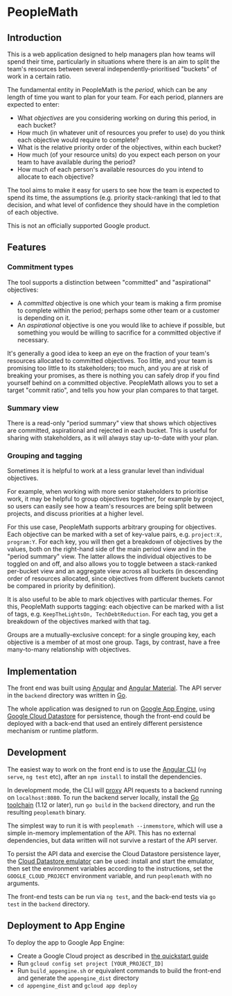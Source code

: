 # PeopleMath

## Introduction

This is a web application designed to help managers plan how teams will spend their time, particularly in situations where there is an aim to split the team's resources between several independently-prioritised "buckets" of work in a certain ratio.

The fundamental entity in PeopleMath is the *period*, which can be any length of time you want to plan for your team. For each period, planners are expected to enter:

* What *objectives* are you considering working on during this period, in each bucket?
* How much (in whatever unit of resources you prefer to use) do you think each objective would require to complete?
* What is the relative priority order of the objectives, within each bucket?
* How much (of your resource units) do you expect each person on your team to have available during the period?
* How much of each person's available resources do you intend to allocate to each objective?

The tool aims to make it easy for users to see how the team is expected to spend its time, the assumptions (e.g. priority stack-ranking) that led to that decision, and what level of confidence they should have in the completion of each objective.

This is not an officially supported Google product.

## Features

### Commitment types

The tool supports a distinction between "committed" and "aspirational" objectives:

* A *committed* objective is one which your team is making a firm promise to complete within the period; perhaps some other team or a customer is depending on it.
* An *aspirational* objective is one you would like to achieve if possible, but something you would be willing to sacrifice for a committed objective if necessary.

It's generally a good idea to keep an eye on the fraction of your team's resources allocated to committed objectives. Too little, and your team is promising too little to its stakeholders; too much, and you are at risk of breaking your promises, as there is nothing you can safely drop if you find yourself behind on a committed objective. PeopleMath allows you to set a target "commit ratio", and tells you how your plan compares to that target.

### Summary view

There is a read-only "period summary" view that shows which objectives are committed, aspirational and rejected in each bucket. This is useful for sharing with stakeholders, as it will always stay up-to-date with your plan.

### Grouping and tagging

Sometimes it is helpful to work at a less granular level than individual objectives.

For example, when working with more senior stakeholders to prioritise work, it may be helpful to group objectives together, for example by project, so users can easily see how a team's resources are being split between projects, and discuss priorities at a higher level.

For this use case, PeopleMath supports arbitrary grouping for objectives. Each objective can be marked with a set of key-value pairs, e.g. `project:X, program:Y`. For each key, you will then get a breakdown of objectives by the values, both on the right-hand side of the main period view and in the "period summary" view. The latter allows the individual objectives to be toggled on and off, and also allows you to toggle between a stack-ranked per-bucket view and an aggregate view across all buckets (in descending order of resources allocated, since objectives from different buckets cannot be compared in priority by definition).

It is also useful to be able to mark objectives with particular themes. For this, PeopleMath supports tagging: each objective can be marked with a list of tags, e.g. `KeepTheLightsOn, TechDebtReduction`. For each tag, you get a breakdown of the objectives marked with that tag.

Groups are a mutually-exclusive concept: for a single grouping key, each objective is a member of at most one group. Tags, by contrast, have a free many-to-many relationship with objectives.

## Implementation

The front end was built using [Angular](https://angular.io) and [Angular Material](https://material.angular.io). The API server in the `backend` directory was written in [Go](https://golang.org).

The whole application was designed to run on [Google App Engine](https://cloud.google.com/appengine/), using [Google Cloud Datastore](https://cloud.google.com/datastore/) for persistence, though the front-end could be deployed with a back-end that used an entirely different persistence mechanism or runtime platform.

## Development

The easiest way to work on the front end is to use the [Angular CLI](https://cli.angular.io/) (`ng serve`, `ng test` etc), after an `npm install` to install the dependencies.

In development mode, the CLI will [proxy](https://angular.io/guide/build#proxying-to-a-backend-server) API requests to a backend running on `localhost:8080`. To run the backend server locally, install the [Go toolchain](https://golang.org/dl/) (1.12 or later), run `go build` in the `backend` directory, and run the resulting `peoplemath` binary.

The simplest way to run it is with `peoplemath --inmemstore`, which will use a simple in-memory implementation of the API. This has no external dependencies, but data written will not survive a restart of the API server.

To persist the API data and exercise the Cloud Datastore persistence layer, the [Cloud Datastore emulator](https://cloud.google.com/datastore/docs/tools/datastore-emulator) can be used: install and start the emulator, then set the environment variables according to the instructions, set the `GOOGLE_CLOUD_PROJECT` environment variable, and run `peoplemath` with no arguments.

The front-end tests can be run via `ng test`, and the back-end tests via `go test` in the `backend` directory.

## Deployment to App Engine

To deploy the app to Google App Engine:

* Create a Google Cloud project as described in [the quickstart guide](https://cloud.google.com/appengine/docs/standard/go/quickstart)
* Run `gcloud config set project [YOUR_PROJECT_ID]`
* Run `build_appengine.sh` or equivalent commands to build the front-end and generate the `appengine_dist` directory
* `cd appengine_dist` and `gcloud app deploy`
